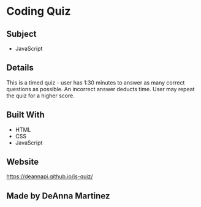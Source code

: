 # Coding Quiz

## Subject
* JavaScript

## Details
This is a timed quiz - user has 1:30 minutes to answer as many correct questions as possible. An incorrect answer deducts time. User may repeat the quiz for a higher score. 

## Built With
* HTML
* CSS
* JavaScript

## Website
https://deannapi.github.io/js-quiz/

## Made by DeAnna Martinez
